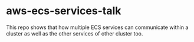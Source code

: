 # aws-ecs-services-talk
This repo shows that how multiple ECS services can communicate within a cluster as well as the other services of other cluster too.
